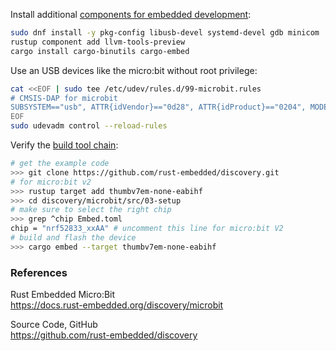 Install additional [components for embedded development][01]:

```bash
sudo dnf install -y pkg-config libusb-devel systemd-devel gdb minicom
rustup component add llvm-tools-preview
cargo install cargo-binutils cargo-embed
```

Use an USB devices like the micro:bit without root privilege:

```bash
cat <<EOF | sudo tee /etc/udev/rules.d/99-microbit.rules
# CMSIS-DAP for microbit
SUBSYSTEM=="usb", ATTR{idVendor}=="0d28", ATTR{idProduct}=="0204", MODE:="666"
EOF
sudo udevadm control --reload-rules
```

Verify the [build tool chain][02]:

```bash
# get the example code
>>> git clone https://github.com/rust-embedded/discovery.git
# for micro:bit v2
>>> rustup target add thumbv7em-none-eabihf
>>> cd discovery/microbit/src/03-setup
# make sure to select the right chip
>>> grep ^chip Embed.toml
chip = "nrf52833_xxAA" # uncomment this line for micro:bit V2
# build and flash the device
>>> cargo embed --target thumbv7em-none-eabihf
```

### References

Rust Embedded Micro:Bit  
<https://docs.rust-embedded.org/discovery/microbit>

Source Code, GitHub  
<https://github.com/rust-embedded/discovery>

[01]: https://docs.rust-embedded.org/discovery/microbit/03-setup/index.html
[02]: https://docs.rust-embedded.org/discovery/microbit/03-setup/verify.html
